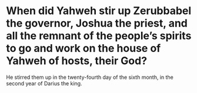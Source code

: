 # When did Yahweh stir up Zerubbabel the governor, Joshua the priest, and all the remnant of the people’s spirits to go and work on the house of Yahweh of hosts, their God?

He stirred them up in the twenty-fourth day of the sixth month, in the second year of Darius the king.
